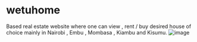 # wetuhome
Based real estate website where one can view , rent / buy desired house of choice mainly in Nairobi , Embu , Mombasa , Kiambu and Kisumu.
![image](https://github.com/silenstack/wetuhome/assets/57324329/cc36299e-b15b-4135-9361-458e9fbf0bf1)
